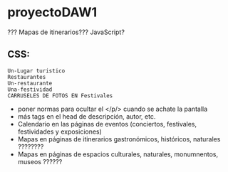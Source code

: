 # proyectoDAW1
??? Mapas de itinerarios??? JavaScript?

## CSS:
    Un-Lugar turistico
    Restaurantes
    Un-restaurante
    Una-festividad
    CARRUSELES DE FOTOS EN Festivales
    

* poner normas para ocultar el </p/> cuando se achate la pantalla
* más tags en el head de descripción, autor, etc.
* Calendario en las páginas de eventos (conciertos, festivales, festividades y exposiciones)
* Mapas en páginas de itinerarios gastronómicos, históricos, naturales ????????
* Mapas en páginas de espacios culturales, naturales, monumnentos, museos ??????